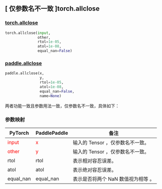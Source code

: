## [ 仅参数名不一致 ]torch.allclose

### [torch.allclose](https://pytorch.org/docs/stable/generated/torch.allclose.html?highlight=allclose#torch.allclose)

```python
torch.allclose(input,
               other,
               rtol=1e-05,
               atol=1e-08,
               equal_nan=False)
```

### [paddle.allclose](https://www.paddlepaddle.org.cn/documentation/docs/zh/develop/api/paddle/allclose_cn.html#allclose)

```python
paddle.allclose(x,
                y,
                rtol=1e-05,
                atol=1e-08,
                equal_nan=False,
                name=None)
```

两者功能一致且参数用法一致，仅参数名不一致，具体如下：

### 参数映射
| PyTorch       | PaddlePaddle | 备注                                                   |
| ------------- | ------------ | ------------------------------------------------------ |
| <font color='red'> input </font>         | <font color='red'> x </font>            | 输入的 Tensor ，仅参数名不一致。                   |
| <font color='red'> other </font>         | <font color='red'> y </font>            | 输入的 Tensor ，仅参数名不一致。                   |
| rtol      |   rtol         |   表示相对容忍误差。   |
| atol      |   atol         |   表示绝对容忍误差。      |
| equal_nan      |   equal_nan         |    表示是否将两个 NaN 数值视为相等 。   |
